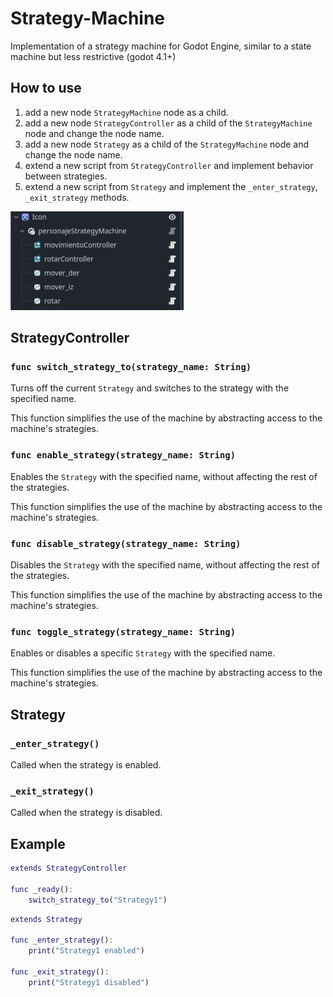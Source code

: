 # Strategy-Machine
Implementation of a strategy machine for Godot Engine, similar to a state machine but less restrictive (godot 4.1+)


## How to use
1. add a new node `StrategyMachine` node as a child.
2. add a new node `StrategyController` as a child of the `StrategyMachine` node and change the node name.
3. add a new node `Strategy` as a child of the `StrategyMachine` node and change the node name.
4. extend a new script from `StrategyController` and implement behavior between strategies.
5. extend a new script from `Strategy` and implement the `_enter_strategy`, `_exit_strategy` methods.
   
![alt text](captures/example.png)

## StrategyController

### `func switch_strategy_to(strategy_name: String)`

Turns off the current `Strategy` and switches to the strategy with the specified name.

This function simplifies the use of the machine by abstracting access to the machine's strategies.

### `func enable_strategy(strategy_name: String)`

Enables the `Strategy` with the specified name, without affecting the rest of the strategies.

This function simplifies the use of the machine by abstracting access to the machine's strategies.

### `func disable_strategy(strategy_name: String)`

Disables the `Strategy` with the specified name, without affecting the rest of the strategies.

This function simplifies the use of the machine by abstracting access to the machine's strategies.

### `func toggle_strategy(strategy_name: String)`

Enables or disables a specific `Strategy` with the specified name.

This function simplifies the use of the machine by abstracting access to the machine's strategies.

## Strategy

### `_enter_strategy()`

Called when the strategy is enabled.

### `_exit_strategy()`

Called when the strategy is disabled.

## Example

```gd
extends StrategyController

func _ready():
    switch_strategy_to("Strategy1")
```

```gd
extends Strategy

func _enter_strategy():
    print("Strategy1 enabled")

func _exit_strategy():
    print("Strategy1 disabled")
```

